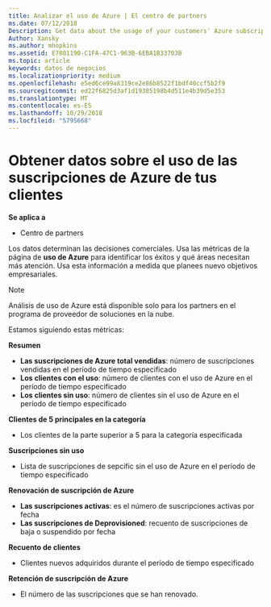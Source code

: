 ```yaml
---
title: Analizar el uso de Azure | El centro de partners
ms.date: 07/12/2018
Description: Get data about the usage of your customers' Azure subscriptions.
Author: Xansky
ms.author: mhopkins
ms.assetid: E7081190-C1FA-47C1-963B-6EBA1B33703B
ms.topic: article
keywords: datos de negocios
ms.localizationpriority: medium
ms.openlocfilehash: e5ed6ce99a8319ce2e86b8522f1bdf40ccf5b2f9
ms.sourcegitcommit: ed22f6825d3af1d19385198b4d511e4b39d5e353
ms.translationtype: MT
ms.contentlocale: es-ES
ms.lasthandoff: 10/29/2018
ms.locfileid: "5795668"
---
```

# <a name="get-data-about-the-usage-of-your-customers-azure-subscriptions"></a>Obtener datos sobre el uso de las suscripciones de Azure de tus clientes 

**Se aplica a**
- Centro de partners

Los datos determinan las decisiones comerciales. Usa las métricas de la página de **uso de Azure** para identificar los éxitos y qué áreas necesitan más atención. Usa esta información a medida que planees nuevo objetivos empresariales.

> [!NOTE]
> Análisis de uso de Azure está disponible solo para los partners en el programa de proveedor de soluciones en la nube.

Estamos siguiendo estas métricas:

**Resumen**  
 - **Las suscripciones de Azure total vendidas**: número de suscripciones vendidas en el período de tiempo especificado  
 - **Los clientes con el uso**: número de clientes con el uso de Azure en el período de tiempo especificado  
 - **Los clientes sin uso**: número de clientes sin el uso de Azure en el período de tiempo especificado  

**Clientes de 5 principales en la categoría**  
 -  Los clientes de la parte superior a 5 para la categoría especificada  

**Suscripciones sin uso**  
 -  Lista de suscripciones de sepcific sin el uso de Azure en el período de tiempo especificado  

**Renovación de suscripción de Azure**  
 - **Las suscripciones activas**: es el número de suscripciones activas por fecha  
 - **Las suscripciones de Deprovisioned**: recuento de suscripciones de baja o suspendido por fecha  

**Recuento de clientes**
 - Clientes nuevos adquiridos durante el período de tiempo especificado  

**Retención de suscripción de Azure**  
 - El número de las suscripciones que se han renovado.   
  